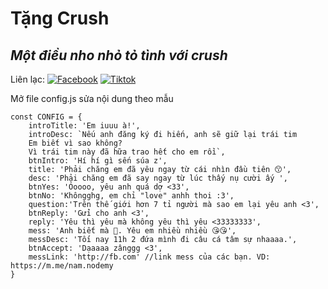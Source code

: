 # Tặng Crush
## _Một điều nho nhỏ tỏ tình với crush_

Liên lạc: 
[![Facebook](https://i.imgur.com/GRqy96ts.jpg)](https://www.facebook.com/nam.nodemy)
[![Tiktok](https://i.imgur.com/Nbfl1E7t.jpg)](https://www.tiktok.com/@manindev)

Mở file config.js sửa nội dung theo mẫu
```
const CONFIG = {
    introTitle: 'Em iuuu à!',
    introDesc: `Nếu anh đăng ký đi hiến, anh sẽ giữ lại trái tim
    Em biết vì sao không?
    Vì trái tim này đã hữa trao hết cho em rồi`,
    btnIntro: 'Hí hí gì sến súa z',
    title: 'Phải chăng em đã yêu ngay từ cái nhìn đầu tiên 😙',
    desc: 'Phải chăng em đã say ngay từ lúc thấy nụ cười ấy ',
    btnYes: 'Ỏoooo, yêu anh quá dợ <33',
    btnNo: 'Khôngghg, em chỉ "love" anhh thoi :3',
    question:'Trên thế giới hơn 7 tỉ người mà sao em lại yêu anh <3',
    btnReply: 'Gửi cho anh <3',
    reply: 'Yêu thì yêu mà không yêu thì yêu <33333333',
    mess: 'Anh biết mà 🥰. Yêu em nhiều nhiều 😘😘',
    messDesc: 'Tối nay 11h 2 đứa mình đi câu cá tâm sự nhaaaa.',
    btnAccept: 'Dạaaaa zânggg <3',
    messLink: 'http://fb.com' //link mess của các bạn. VD: https://m.me/nam.nodemy
}
```

